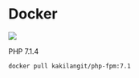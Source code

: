 Docker
=======

[![](https://images.microbadger.com/badges/image/kakilangit/php-fpm:7.1.svg)](http://microbadger.com/images/kakilangit/php-fpm:7.1 "Get your own image badge on microbadger.com")

PHP 7.1.4

    docker pull kakilangit/php-fpm:7.1
